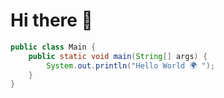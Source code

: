 # Hi there 👋


```java
public class Main {
    public static void main(String[] args) {
        System.out.println("Hello World 🌍 ");
    }
}
```
